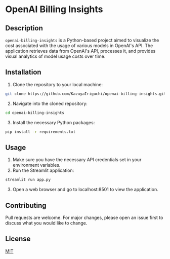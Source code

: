 # OpenAI Billing Insights

## Description

`openai-billing-insights` is a Python-based project aimed to visualize the cost associated with the usage of various models in OpenAI's API. The application retrieves data from OpenAI's API, processes it, and provides visual analytics of model usage costs over time.

## Installation

1. Clone the repository to your local machine:

```bash
git clone https://github.com/KazuyaIriguchi/openai-billing-insights.git
```

2. Navigate into the cloned repository:

```bash
cd openai-billing-insights
```

3. Install the necessary Python packages:

```bash
pip install -r requirements.txt
```

## Usage

1. Make sure you have the necessary API credentials set in your environment variables.
1. Run the Streamlit application:

```bash
streamlit run app.py
```

3. Open a web browser and go to localhost:8501 to view the application.

## Contributing

Pull requests are welcome. For major changes, please open an issue first to discuss what you would like to change.

## License

[MIT](https://choosealicense.com/licenses/mit/)
